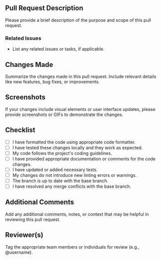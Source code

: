 ## Pull Request Description

Please provide a brief description of the purpose and scope of this pull request.

### Related Issues

- List any related issues or tasks, if applicable.

## Changes Made

Summarize the changes made in this pull request. Include relevant details like new features, bug fixes, or improvements.

## Screenshots

If your changes include visual elements or user interface updates, please provide screenshots or GIFs to demonstrate the changes.

## Checklist

- [ ] I have formatted the code using appropriate code formatter.
- [ ] I have tested these changes locally and they work as expected.
- [ ] My code follows the project's coding guidelines.
- [ ] I have provided appropriate documentation or comments for the code changes.
- [ ] I have updated or added necessary tests.
- [ ] My changes do not introduce new linting errors or warnings.
- [ ] The branch is up to date with the base branch.
- [ ] I have resolved any merge conflicts with the base branch.

## Additional Comments

Add any additional comments, notes, or context that may be helpful in reviewing this pull request.

## Reviewer(s)

Tag the appropriate team members or individuals for review (e.g., @username).

